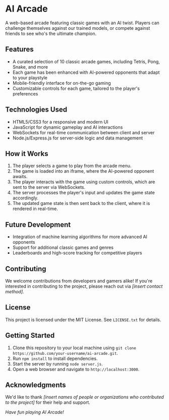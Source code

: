 # AI Arcade

A web-based arcade featuring classic games with an AI twist. Players can challenge themselves against our trained models, or compete against friends to see who's the ultimate champion.

## Features
- A curated selection of 10 classic arcade games, including Tetris, Pong, Snake, and more
- Each game has been enhanced with AI-powered opponents that adapt to your playstyle
- Mobile-friendly interface for on-the-go gaming
- Customizable controls for each game, tailored to the player's preferences

## Technologies Used
- HTML5/CSS3 for a responsive and modern UI
- JavaScript for dynamic gameplay and AI interactions
- WebSockets for real-time communication between client and server
- Node.js/Express.js for server-side logic and data management

## How it Works
1. The player selects a game to play from the arcade menu.
2. The game is loaded into an iframe, where the AI-powered opponent awaits.
3. The player interacts with the game using custom controls, which are sent to the server via WebSockets.
4. The server processes the player's input and updates the game state accordingly.
5. The updated game state is then sent back to the client, where it is rendered in real-time.

## Future Development
- Integration of machine learning algorithms for more advanced AI opponents
- Support for additional classic games and genres
- Leaderboards and high-score tracking for competitive players

## Contributing
We welcome contributions from developers and gamers alike! If you're interested in contributing to the project, please reach out via *[insert contact method]*.

## License
This project is licensed under the MIT License. See `LICENSE.txt` for details.

## Getting Started
1. Clone this repository to your local machine using `git clone https://github.com/your-username/ai-arcade.git`.
2. Run `npm install` to install dependencies.
3. Start the server by running `node server.js`.
4. Open a web browser and navigate to `http://localhost:3000`.

## Acknowledgments
We'd like to thank *[insert names of people or organizations who contributed to the project]* for their help and support.

*Have fun playing AI Arcade!*
